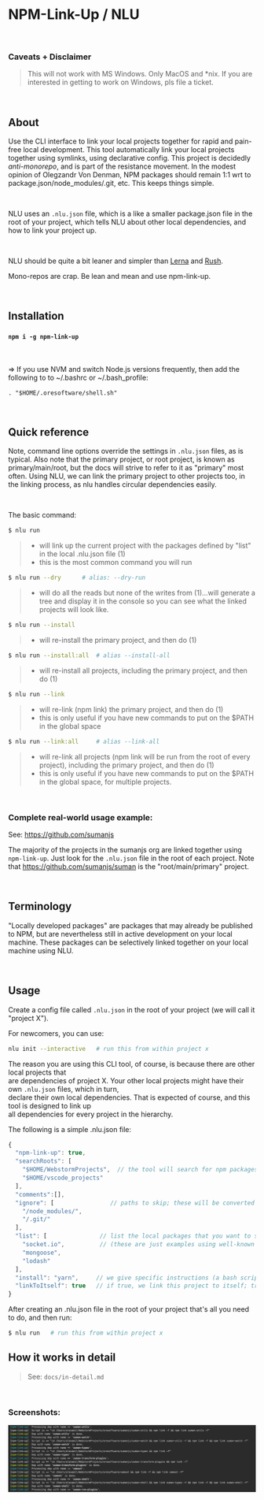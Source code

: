 
# NPM-Link-Up / NLU

<br>

### Caveats + Disclaimer

>
> This will not work with MS Windows. Only MacOS and *nix. If you are interested in getting to work on Windows, pls file a ticket.
>

<br>

## About

Use the CLI interface to link your local projects together for rapid and pain-free local
development. This tool automatically link your local projects together using symlinks,
using declarative config. This project is decidedly <i>anti-monorepo</i>, and is part of the resistance movement.
In the modest opinion of Olegzandr Von Denman, NPM packages should remain 1:1 wrt to package.json/node_modules/.git, etc. This keeps things simple.

<br>

NLU uses an `.nlu.json` file, which is a like a smaller package.json file in the root of your project,
which tells NLU about other local dependencies, and how to link your project up.

<br>

NLU should be quite a bit leaner and simpler than [Lerna](https://github.com/lerna/lerna) and
[Rush](https://www.npmjs.com/package/@microsoft/rush).

Mono-repos are crap. Be lean and mean and use npm-link-up.

<br>

## Installation

#### ```npm i -g npm-link-up```

<br>

 => If you use NVM and switch Node.js versions frequently, then add the following to to ~/.bashrc or ~/.bash_profile:

```
. "$HOME/.oresoftware/shell.sh"
```

<br>

## Quick reference

Note, command line options override the settings in `.nlu.json` files, as is typical.
Also note that the primary project, or root project, is known as primary/main/root, but the docs will strive to refer to it as "primary" most often.
Using NLU, we can link the primary project to other projects too, in the linking process, as nlu handles circular dependencies easily.

<br>

The basic command:

```bash
$ nlu run
```
>
> * will link up the current project with the packages defined by "list" in the local .nlu.json file (1)
> * this is the most common command you will run

```bash
$ nlu run --dry      # alias: --dry-run
```
>
> * will do all the reads but none of the writes from (1)...will generate a tree and display it in the console so you can see what the linked projects will look like.
>

```bash
$ nlu run --install
```
>
> * will re-install the primary project, and then do (1)
>

```bash
$ nlu run --install:all  # alias --install-all
```
>
> * will re-install all projects, including the primary project, and then do (1)
>

```bash
$ nlu run --link
```
>
> * will re-link (npm link) the primary project, and then do (1)
> * this is only useful if you have new commands to put on the $PATH in the global space


```bash
$ nlu run --link:all     # alias --link-all
```
>
> * will re-link all projects (npm link will be run from the root of every project), including the primary project, and then do (1)
> * this is only useful if you have new commands to put on the $PATH in the global space, for multiple projects.

<br>

### Complete real-world usage example:
See: https://github.com/sumanjs

The majority of the projects in the sumanjs org are linked together using `npm-link-up`.
Just look for the `.nlu.json` file in the root of each project. Note that https://github.com/sumanjs/suman is the "root/main/primary" project.

<br>

## Terminology

"Locally developed packages" are packages that may already be published to NPM, but are nevertheless
still in active development on your local machine. These packages can be selectively linked together
on your local machine using NLU.

<br>

## Usage

Create a config file called ```.nlu.json``` in the root of your project (we will call it "project X"). <br>

For newcomers, you can use:

```bash
nlu init --interactive   # run this from within project x
```

The reason you are using this CLI tool, of course, is because there are other local projects that <br>
are dependencies of project X. Your other local projects might have their own `.nlu.json` files, which in turn, <br>
declare their own local dependencies. That is expected of course, and this tool is designed to link up <br>
all dependencies for every project in the hierarchy.

The following is a simple .nlu.json file:

```js
{
  "npm-link-up": true,
  "searchRoots": [   
    "$HOME/WebstormProjects",  // the tool will search for npm packages within these dirs
    "$HOME/vscode_projects"
  ],
  "comments":[],
  "ignore": [                // paths to skip; these will be converted to regex, using new RegExp(x)
    "/node_modules/",
    "/.git/"
  ],
  "list": [               // list the local packages that you want to symlink to this project, here. NPM package name only, no paths needed.
    "socket.io",          // (these are just examples using well-known NPM packages, you will be using packages that you develop locally.)
    "mongoose",
    "lodash"
  ],
  "install": "yarn",     // we give specific instructions (a bash script) on how to install, ("npm install" is default)
  "linkToItself": true   // if true, we link this project to itself; true is the default. Linking a project to itself is useful for testing.
}
```


After creating an .nlu.json file in the root of your project that's all you need to do, and then run:


```bash
$ nlu run   # run this from within project x
```


## How it works in detail

>
> See: `docs/in-detail.md`
>

<br>

### Screenshots:

![NLU cli in action](media/cli-output.png)

